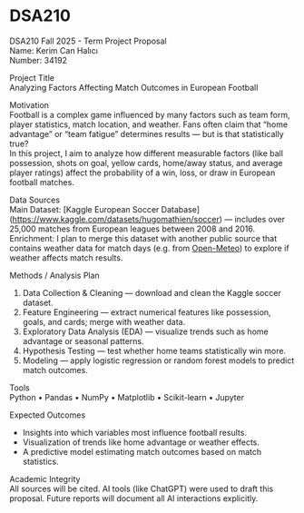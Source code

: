 # DSA210
DSA210 Fall 2025 - Term Project Proposal  
Name: Kerim Can Halıcı  
Number: 34192

Project Title  
Analyzing Factors Affecting Match Outcomes in European Football  

Motivation  
Football is a complex game influenced by many factors such as team form, player statistics, match location, and weather. Fans often claim that “home advantage” or “team fatigue” determines results — but is that statistically true?  
In this project, I aim to analyze how different measurable factors (like ball possession, shots on goal, yellow cards, home/away status, and average player ratings) affect the probability of a win, loss, or draw in European football matches.

Data Sources  
Main Dataset: [Kaggle European Soccer Database] (https://www.kaggle.com/datasets/hugomathien/soccer) — includes over 25,000 matches from European leagues between 2008 and 2016.  
Enrichment: I plan to merge this dataset with another public source that contains weather data for match days (e.g. from [Open-Meteo](https://open-meteo.com)) to explore if weather affects match results.

Methods / Analysis Plan  
1. Data Collection & Cleaning — download and clean the Kaggle soccer dataset.  
2. Feature Engineering — extract numerical features like possession, goals, and cards; merge with weather data.  
3. Exploratory Data Analysis (EDA) — visualize trends such as home advantage or seasonal patterns.  
4. Hypothesis Testing — test whether home teams statistically win more.  
5. Modeling — apply logistic regression or random forest models to predict match outcomes.


Tools  
Python • Pandas • NumPy • Matplotlib • Scikit-learn • Jupyter  

Expected Outcomes  
- Insights into which variables most influence football results.  
- Visualization of trends like home advantage or weather effects.  
- A predictive model estimating match outcomes based on match statistics.  

Academic Integrity  
All sources will be cited. AI tools (like ChatGPT) were used to draft this proposal. Future reports will document all AI interactions explicitly.
